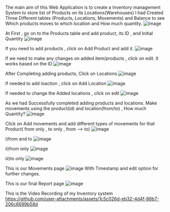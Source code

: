 The main aim of this Web Application is to create a Inventory management System to store list of Products on its Locations(Warehouses)
I had Created Three Different tables (Products, Locations, Movements) and Balance to see Which products moves to which location and How much quantity.
![image](https://github.com/user-attachments/assets/eec2fad4-dfee-4c2a-b1e1-5f611a123d3f)


At First , go on to the Products table and add product, its ID , and Initial Quantity
![image](https://github.com/user-attachments/assets/8c0899c8-3417-410c-886b-4a6ce0cb5b40)

If you need to add products , click on Add Product and add it.
![image](https://github.com/user-attachments/assets/14562279-fa9b-4812-b63d-c20638aa07bb)

If we need to make any changes on added item/products , click on edit. It works based on the ID
![image](https://github.com/user-attachments/assets/a6915376-76a5-4f69-a013-69c1e9acbb46)

After Completing adding products, Click on Locations 
![image](https://github.com/user-attachments/assets/51252afa-0d88-45c9-8a61-6e1d97191fc4)

If needed to add loaction , click on Add Location
![image](https://github.com/user-attachments/assets/ca293eab-e20d-4cd8-8cbf-0296dba8ce5d)

If needed to change the Added locations , click on edit
![image](https://github.com/user-attachments/assets/50fde3ad-8c05-486c-aecf-9b6d79dab9d3)

As we had Successfully completed adding products and locations. Make movements using the product(id) and location(from/to) , How much Quantity?
![image](https://github.com/user-attachments/assets/ce595ac5-6d53-41d2-b712-04195c02610a)

Click on Add movements and add different types of movements for that Product( from only , to only , from --> to)
![image](https://github.com/user-attachments/assets/5aa21f8b-fba9-4d92-9cd3-73b07aa0dbc7)

i)from and to 
![image](https://github.com/user-attachments/assets/d719858c-a655-45ef-bd91-0309c7e1c0d1)

ii)from only
![image](https://github.com/user-attachments/assets/ffec1d48-a34e-4e95-bf21-12bcdec812a1)

iii)to only
![image](https://github.com/user-attachments/assets/5acedfa2-4ebe-4f05-a69b-ca2f8f30088e)

This is our Movements page
![image](https://github.com/user-attachments/assets/603905cb-8e49-43e3-a15e-be33252dc365)
With Timestamp and edit option for further changes.

This is our final Report page
![image](https://github.com/user-attachments/assets/c66494ed-29d0-4455-b91d-13c5d14d3b97)



This is the Video Recording of my Inventory system
https://github.com/user-attachments/assets/1c5c026d-eb32-4d4f-86b7-206c6699b58d


















 
